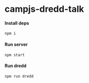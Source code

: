 # campjs-dredd-talk

#### Install deps

```shell
npm i
```


#### Run server

```shell
npm start
```

#### Run dredd

```shell
npm run dredd
````
